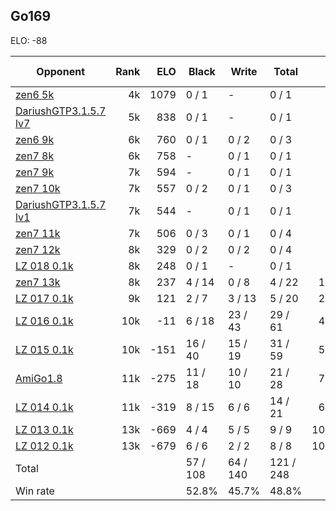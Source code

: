 ## Go169 ##

ELO: -88

Opponent | Rank | ELO | Black | Write | Total | Win rate
---------|-----:|----:|-------|-------|-------|-------:
[zen6 5k](zen6%205k.md) | 4k | 1079 | 0 / 1 | - | 0 / 1 | 0.0%
[DariushGTP3.1.5.7 lv7](DariushGTP3.1.5.7%20lv7.md) | 5k | 838 | 0 / 1 | - | 0 / 1 | 0.0%
[zen6 9k](zen6%209k.md) | 6k | 760 | 0 / 1 | 0 / 2 | 0 / 3 | 0.0%
[zen7 8k](zen7%208k.md) | 6k | 758 | - | 0 / 1 | 0 / 1 | 0.0%
[zen7 9k](zen7%209k.md) | 7k | 594 | - | 0 / 1 | 0 / 1 | 0.0%
[zen7 10k](zen7%2010k.md) | 7k | 557 | 0 / 2 | 0 / 1 | 0 / 3 | 0.0%
[DariushGTP3.1.5.7 lv1](DariushGTP3.1.5.7%20lv1.md) | 7k | 544 | - | 0 / 1 | 0 / 1 | 0.0%
[zen7 11k](zen7%2011k.md) | 7k | 506 | 0 / 3 | 0 / 1 | 0 / 4 | 0.0%
[zen7 12k](zen7%2012k.md) | 8k | 329 | 0 / 2 | 0 / 2 | 0 / 4 | 0.0%
[LZ 018 0.1k](LZ%20018%200.1k.md) | 8k | 248 | 0 / 1 | - | 0 / 1 | 0.0%
[zen7 13k](zen7%2013k.md) | 8k | 237 | 4 / 14 | 0 / 8 | 4 / 22 | 18.2%
[LZ 017 0.1k](LZ%20017%200.1k.md) | 9k | 121 | 2 / 7 | 3 / 13 | 5 / 20 | 25.0%
[LZ 016 0.1k](LZ%20016%200.1k.md) | 10k | -11 | 6 / 18 | 23 / 43 | 29 / 61 | 47.5%
[LZ 015 0.1k](LZ%20015%200.1k.md) | 10k | -151 | 16 / 40 | 15 / 19 | 31 / 59 | 52.5%
[AmiGo1.8](AmiGo1.8.md) | 11k | -275 | 11 / 18 | 10 / 10 | 21 / 28 | 75.0%
[LZ 014 0.1k](LZ%20014%200.1k.md) | 11k | -319 | 8 / 15 | 6 / 6 | 14 / 21 | 66.7%
[LZ 013 0.1k](LZ%20013%200.1k.md) | 13k | -669 | 4 / 4 | 5 / 5 | 9 / 9 | 100.0%
[LZ 012 0.1k](LZ%20012%200.1k.md) | 13k | -679 | 6 / 6 | 2 / 2 | 8 / 8 | 100.0%
Total | | | 57 / 108 | 64 / 140 | 121 / 248 | 
Win rate| | | 52.8% | 45.7% | 48.8% | 
